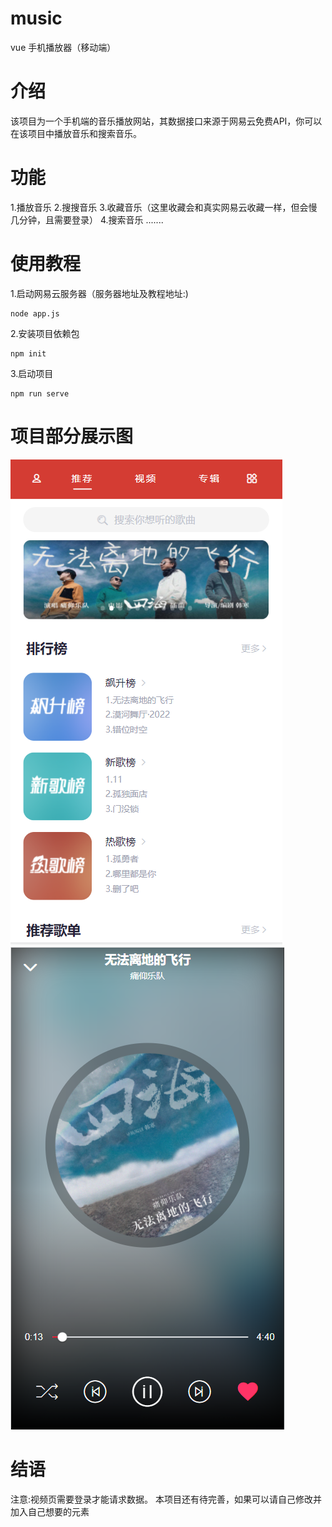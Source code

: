 # music
vue 手机播放器（移动端）

# 介绍
  该项目为一个手机端的音乐播放网站，其数据接口来源于网易云免费API，你可以在该项目中播放音乐和搜索音乐。

# 功能
1.播放音乐
2.搜搜音乐
3.收藏音乐（这里收藏会和真实网易云收藏一样，但会慢几分钟，且需要登录）
4.搜索音乐
.......

# 使用教程
1.启动网易云服务器（服务器地址及教程地址:)
```
node app.js
```
2.安装项目依赖包
```
npm init
```
3.启动项目
```
npm run serve
```

# 项目部分展示图
![Image](https://raw.githubusercontent.com/xie392/music/master/src/assets/home.png) 
![Image](https://raw.githubusercontent.com/xie392/music/master/src/assets/music.png)

# 结语
  注意:视频页需要登录才能请求数据。
  本项目还有待完善，如果可以请自己修改并加入自己想要的元素
